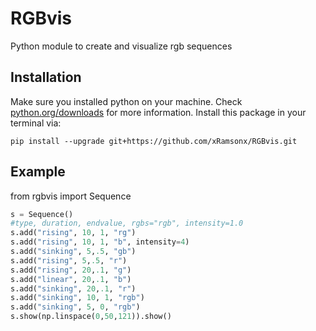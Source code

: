# RGBvis
Python module to create and visualize rgb sequences
## Installation
Make sure you installed python on your machine.
Check [python.org/downloads](https://www.python.org/downloads/) for more information.
Install this package in your terminal via:
```console
pip install --upgrade git+https://github.com/xRamsonx/RGBvis.git
```

## Example

from rgbvis import Sequence
```python
s = Sequence()
#type, duration, endvalue, rgbs="rgb", intensity=1.0
s.add("rising", 10, 1, "rg")
s.add("rising", 10, 1, "b", intensity=4)
s.add("sinking", 5,.5, "gb")
s.add("rising", 5,.5, "r")
s.add("rising", 20,.1, "g")
s.add("linear", 20,.1, "b")
s.add("sinking", 20,.1, "r")
s.add("sinking", 10, 1, "rgb")
s.add("sinking", 5, 0, "rgb")
s.show(np.linspace(0,50,121)).show()
```
